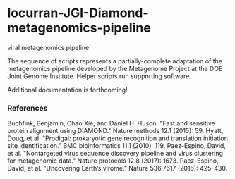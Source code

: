 # locurran-JGI-Diamond-metagenomics-pipeline
viral metagenomics pipeline

The sequence of scripts represents a partially-complete adaptation of the metagenomics pipeline developed by the Metagenome Project at the DOE Joint Genome Institute. Helper scripts run supporting software.

Additional documentation is forthcoming!

### References

Buchfink, Benjamin, Chao Xie, and Daniel H. Huson. "Fast and sensitive protein alignment using DIAMOND." Nature methods 12.1 (2015): 59.
Hyatt, Doug, et al. "Prodigal: prokaryotic gene recognition and translation initiation site identification." BMC bioinformatics 11.1 (2010): 119.
Paez-Espino, David, et al. "Nontargeted virus sequence discovery pipeline and virus clustering for metagenomic data." Nature protocols 12.8 (2017): 1673.
Paez-Espino, David, et al. "Uncovering Earth’s virome." Nature 536.7617 (2016): 425-430.

